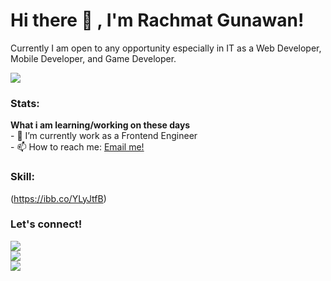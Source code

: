 # Hi there 👋 , I'm Rachmat Gunawan!
Currently I am open to any opportunity especially in IT as a Web Developer, Mobile Developer, and Game Developer. 

<img src=”http://rachmatgunawan.com/static/media/sea.b4bfc7c7.JPG”/>

### Stats:
 <summary><strong>What i am learning/working on these days</strong></summary>
    - 🔭 I’m currently work as a Frontend Engineer </br>
    - 📫 How to reach me: <a href="rachmat.d.gunawan@gmail.com">Email me!</a>  </br>

### Skill:
(https://ibb.co/YLyJtfB)

### Let's connect!
<p>
 <a href="http://www.rachmatgunawan.com" target="blank"><img src="https://img.shields.io/badge/web-rachmatgunawan-green" /></a> <br/>
    <a href="https://www.instagram.com/nawan44" target="blank"><img src="https://img.shields.io/badge/instagram-nawan44-red" /></a> <br/>
 <a href="https://www.linkedin.com/in/rachmat-gun/" target="blank"><img src="https://img.shields.io/badge/linkedin-rachmat--gun-blue" /></a> <br/>
</p>
